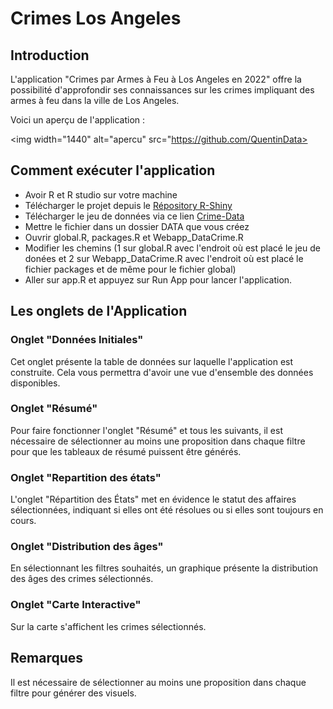 # Crimes Los Angeles

## Introduction
L'application "Crimes par Armes à Feu à Los Angeles en 2022" offre la possibilité d'approfondir ses connaissances sur les crimes impliquant des armes à feu dans la ville de Los Angeles.

Voici un aperçu de l'application : 

<img width="1440" alt="apercu" src="https://github.com/QuentinData>


## Comment exécuter l'application
- Avoir R et R studio sur votre machine
- Télécharger le projet depuis le [Répository R-Shiny](https://github.com/QuentinData/Crimes_Los_Angeles)
- Télécharger le jeu de données via ce lien [Crime-Data](https://data.lacity.org/Public-Safety/Crime-Data-from-2020-to-Present/2nrs-mtv8/about_data)
- Mettre le fichier dans un dossier DATA que vous créez
- Ouvrir global.R, packages.R et Webapp_DataCrime.R
- Modifier les chemins (1 sur global.R avec l'endroit où est placé le jeu de donées et 2 sur Webapp_DataCrime.R avec l'endroit où est placé le fichier packages et de même pour le fichier global)
- Aller sur app.R et appuyez sur Run App pour lancer l'application. 
  

## Les onglets de l'Application

### Onglet "Données Initiales"
Cet onglet présente la table de données sur laquelle l'application est construite. Cela vous permettra d'avoir une vue d'ensemble des données disponibles.

### Onglet "Résumé"
Pour faire fonctionner l'onglet "Résumé" et tous les suivants, il est nécessaire de sélectionner au moins une proposition dans chaque filtre pour que les tableaux de résumé puissent être générés.

### Onglet "Repartition des états"
L'onglet "Répartition des États" met en évidence le statut des affaires sélectionnées, indiquant si elles ont été résolues ou si elles sont toujours en cours.

### Onglet "Distribution des âges"
En sélectionnant les filtres souhaités, un graphique présente la distribution des âges des crimes sélectionnés.

### Onglet "Carte Interactive"
Sur la carte s'affichent les crimes sélectionnés.


## Remarques 
Il est nécessaire de sélectionner au moins une proposition dans chaque filtre pour générer des visuels.
